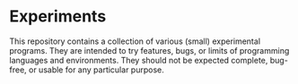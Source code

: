 # Experiments

This repository contains a collection of various (small) experimental programs.
They are intended to try features, bugs, or limits of programming languages and
environments. They should not be expected complete, bug-free, or usable for any
particular purpose.

